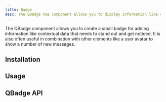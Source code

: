 ```yaml
---
title: Badge
desc: The QBadge Vue component allows you to display information like contextual data that needs to stand out and get noticed.
---
```

The QBadge component allows you to create a small badge for adding information like contextual data that needs to stand out and get noticed. It is also often useful in combination with other elements like a user avatar to show a number of new messages.


## Installation
<doc-installation components="QBadge" />

## Usage

<doc-example title="Basic" file="QBadge/Basic" />

<doc-example title="Aligned" file="QBadge/Align" />

<doc-example title="Floating" file="QBadge/Floating" />

<doc-example title="Transparent" file="QBadge/Transparent" />

## QBadge API
<doc-api file="QBadge" />
